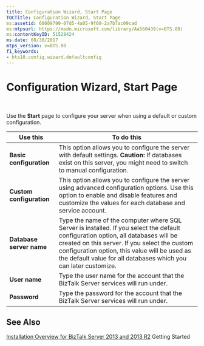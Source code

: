 ```yaml
---
title: Configuration Wizard, Start Page
TOCTitle: Configuration Wizard, Start Page
ms:assetid: 60609799-07d5-4a05-9f09-2a7b7ac09cad
ms:mtpsurl: https://msdn.microsoft.com/library/Aa560439(v=BTS.80)
ms:contentKeyID: 51528424
ms.date: 08/30/2017
mtps_version: v=BTS.80
f1_keywords:
- bts10.config.wizard.defaultconfig
---
```


# Configuration Wizard, Start Page

 

Use the **Start** page to configure your server when using a default or custom configuration.

<table>
<thead>
<tr class="header">
<th>Use this</th>
<th>To do this</th>
</tr>
</thead>
<tbody>
<tr class="odd">
<td><strong>Basic configuration</strong></td>
<td>This option allows you to configure the server with default settings. <strong>Caution:</strong> If databases exist on this server, you might need to switch to manual configuration.</td>
</tr>
<tr class="even">
<td><strong>Custom configuration</strong></td>
<td>This option allows you to configure the server using advanced configuration options. Use this option to enable and disable features and customize the values for each database and service account.</td>
</tr>
<tr class="odd">
<td><strong>Database server name</strong></td>
<td>Type the name of the computer where SQL Server is installed. If you select the default configuration option, all databases will be created on this server. If you select the custom configuration option, this value will be used as the default value for all databases which you can later customize.</td>
</tr>
<tr class="even">
<td><strong>User name</strong></td>
<td>Type the user name for the account that the BizTalk Server services will run under.</td>
</tr>
<tr class="odd">
<td><strong>Password</strong></td>
<td>Type the password for the account that the BizTalk Server services will run under.</td>
</tr>
</tbody>
</table>


## See Also

[Installation Overview for BizTalk Server 2013 and 2013 R2](https://msdn.microsoft.com/library/jj248688\(v=bts.80\))  
Getting Started

